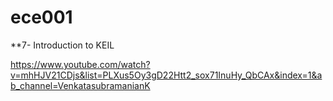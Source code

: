 # ece001

**7- Introduction to KEIL

https://www.youtube.com/watch?v=mhHJV21CDjs&list=PLXus5Oy3gD22Htt2_sox71InuHy_QbCAx&index=1&ab_channel=VenkatasubramanianK
